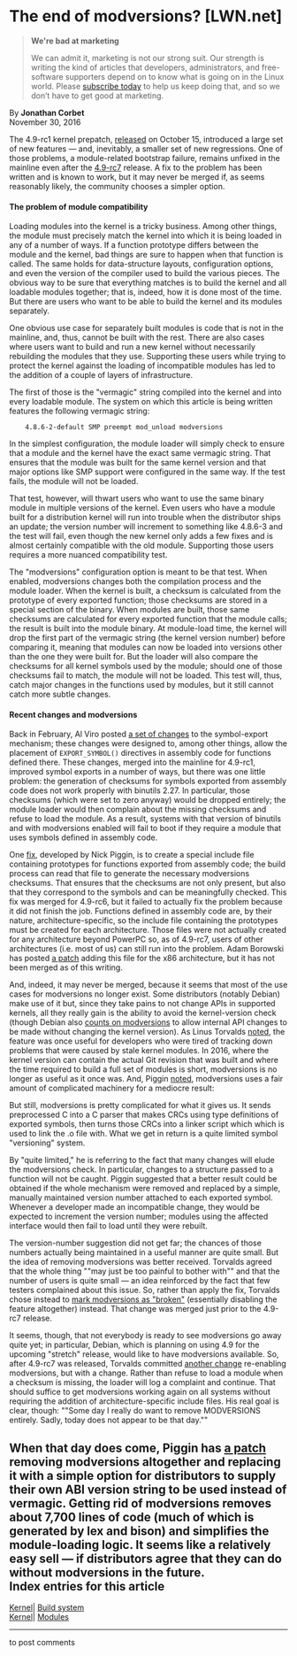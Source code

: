 # The end of modversions? [LWN.net]

> **We're bad at marketing**
> 
> We can admit it, marketing is not our strong suit. Our strength is writing the kind of articles that developers, administrators, and free-software supporters depend on to know what is going on in the Linux world. Please [subscribe today](/Promo/nsn-bad/subscribe) to help us keep doing that, and so we don’t have to get good at marketing. 

By **Jonathan Corbet**  
November 30, 2016 

The 4.9-rc1 kernel prepatch, [released](/Articles/703664/) on October 15, introduced a large set of new features — and, inevitably, a smaller set of new regressions. One of those problems, a module-related bootstrap failure, remains unfixed in the mainline even after the [4.9-rc7](/Articles/707447/) release. A fix to the problem has been written and is known to work, but it may never be merged if, as seems reasonably likely, the community chooses a simpler option. 

#### The problem of module compatibility

Loading modules into the kernel is a tricky business. Among other things, the module must precisely match the kernel into which it is being loaded in any of a number of ways. If a function prototype differs between the module and the kernel, bad things are sure to happen when that function is called. The same holds for data-structure layouts, configuration options, and even the version of the compiler used to build the various pieces. The obvious way to be sure that everything matches is to build the kernel and all loadable modules together; that is, indeed, how it is done most of the time. But there are users who want to be able to build the kernel and its modules separately. 

One obvious use case for separately built modules is code that is not in the mainline, and, thus, cannot be built with the rest. There are also cases where users want to build and run a new kernel without necessarily rebuilding the modules that they use. Supporting these users while trying to protect the kernel against the loading of incompatible modules has led to the addition of a couple of layers of infrastructure. 

The first of those is the "vermagic" string compiled into the kernel and into every loadable module. The system on which this article is being written features the following vermagic string: 
    
    
        4.8.6-2-default SMP preempt mod_unload modversions
    

In the simplest configuration, the module loader will simply check to ensure that a module and the kernel have the exact same vermagic string. That ensures that the module was built for the same kernel version and that major options like SMP support were configured in the same way. If the test fails, the module will not be loaded. 

That test, however, will thwart users who want to use the same binary module in multiple versions of the kernel. Even users who have a module built for a distribution kernel will run into trouble when the distributor ships an update; the version number will increment to something like 4.8.6-3 and the test will fail, even though the new kernel only adds a few fixes and is almost certainly compatible with the old module. Supporting those users requires a more nuanced compatibility test. 

The "modversions" configuration option is meant to be that test. When enabled, modversions changes both the compilation process and the module loader. When the kernel is built, a checksum is calculated from the prototype of every exported function; those checksums are stored in a special section of the binary. When modules are built, those same checksums are calculated for every exported function that the module calls; the result is built into the module binary. At module-load time, the kernel will drop the first part of the vermagic string (the kernel version number) before comparing it, meaning that modules can now be loaded into versions other than the one they were built for. But the loader will also compare the checksums for all kernel symbols used by the module; should one of those checksums fail to match, the module will not be loaded. This test will, thus, catch major changes in the functions used by modules, but it still cannot catch more subtle changes. 

#### Recent changes and modversions

Back in February, Al Viro posted [a set of changes](/Articles/674303/) to the symbol-export mechanism; these changes were designed to, among other things, allow the placement of `EXPORT_SYMBOL()` directives in assembly code for functions defined there. These changes, merged into the mainline for 4.9-rc1, improved symbol exports in a number of ways, but there was one little problem: the generation of checksums for symbols exported from assembly code does not work properly with binutils 2.27. In particular, those checksums (which were set to zero anyway) would be dropped entirely; the module loader would then complain about the missing checksums and refuse to load the module. As a result, systems with that version of binutils and with modversions enabled will fail to boot if they require a module that uses symbols defined in assembly code. 

One [fix](https://git.kernel.org/linus/4efca4ed05cbdfd13ec3e8cb623fb77d6e4ab187), developed by Nick Piggin, is to create a special include file containing prototypes for functions exported from assembly code; the build process can read that file to generate the necessary modversions checksums. That ensures that the checksums are not only present, but also that they correspond to the symbols and can be meaningfully checked. This fix was merged for 4.9-rc6, but it failed to actually fix the problem because it did not finish the job. Functions defined in assembly code are, by their nature, architecture-specific, so the include file containing the prototypes must be created for each architecture. Those files were not actually created for any architecture beyond PowerPC so, as of 4.9-rc7, users of other architectures (i.e. most of us) can still run into the problem. Adam Borowski has posted [a patch](/Articles/707526/) adding this file for the x86 architecture, but it has not been merged as of this writing. 

And, indeed, it may never be merged, because it seems that most of the use cases for modversions no longer exist. Some distributors (notably Debian) make use of it but, since they take pains to not change APIs in supported kernels, all they really gain is the ability to avoid the kernel-version check (though Debian also [counts on modversions](/Articles/707728/) to allow internal API changes to be made without changing the kernel version). As Linus Torvalds [noted](/Articles/707527/), the feature was once useful for developers who were tired of tracking down problems that were caused by stale kernel modules. In 2016, where the kernel version can contain the actual Git revision that was built and where the time required to build a full set of modules is short, modversions is no longer as useful as it once was. And, Piggin [noted](/Articles/707528/), modversions uses a fair amount of complicated machinery for a mediocre result: 

But still, modversions is pretty complicated for what it gives us. It sends preprocessed C into a C parser that makes CRCs using type definitions of exported symbols, then turns those CRCs into a linker script which which is used to link the .o file with. What we get in return is a quite limited symbol "versioning" system. 

By "quite limited," he is referring to the fact that many changes will elude the modversions check. In particular, changes to a structure passed to a function will not be caught. Piggin suggested that a better result could be obtained if the whole mechanism were removed and replaced by a simple, manually maintained version number attached to each exported symbol. Whenever a developer made an incompatible change, they would be expected to increment the version number; modules using the affected interface would then fail to load until they were rebuilt. 

The version-number suggestion did not get far; the chances of those numbers actually being maintained in a useful manner are quite small. But the idea of removing modversions was better received. Torvalds agreed that the whole thing ""may just be too painful to bother with"" and that the number of users is quite small — an idea reinforced by the fact that few testers complained about this issue. So, rather than apply the fix, Torvalds chose instead to [mark modversions as "broken"](https://git.kernel.org/linus/cd3caefb4663e3811d37cc2afad3cce642d60061) (essentially disabling the feature altogether) instead. That change was merged just prior to the 4.9-rc7 release. 

It seems, though, that not everybody is ready to see modversions go away quite yet; in particular, Debian, which is planning on using 4.9 for the upcoming "stretch" release, would like to have modversions available. So, after 4.9-rc7 was released, Torvalds committed [another change](https://git.kernel.org/linus/faaae2a581435f32781a105dda3501df388fddcb) re-enabling modversions, but with a change. Rather than refuse to load a module when a checksum is missing, the loader will log a complaint and continue. That should suffice to get modversions working again on all systems without requiring the addition of architecture-specific include files. His real goal is clear, though: ""Some day I really do want to remove MODVERSIONS entirely. Sadly, today does not appear to be that day."" 

When that day does come, Piggin has [a patch](/Articles/707729/) removing modversions altogether and replacing it with a simple option for distributors to supply their own ABI version string to be used instead of vermagic. Getting rid of modversions removes about 7,700 lines of code (much of which is generated by lex and bison) and simplifies the module-loading logic. It seems like a relatively easy sell — if distributors agree that they can do without modversions in the future.  
Index entries for this article  
---  
[Kernel](/Kernel/Index)| [Build system](/Kernel/Index#Build_system)  
[Kernel](/Kernel/Index)| [Modules](/Kernel/Index#Modules)  
  


* * *

to post comments 
